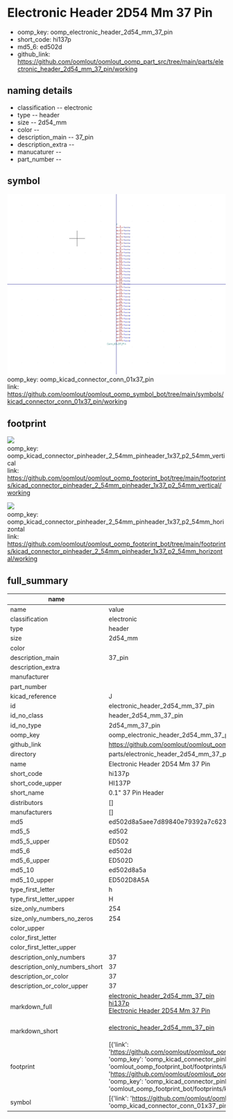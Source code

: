 # Electronic Header 2D54 Mm 37 Pin

  
* oomp_key: oomp_electronic_header_2d54_mm_37_pin 
* short_code: hi137p
* md5_6: ed502d  
* github_link: https://github.com/oomlout/oomlout_oomp_part_src/tree/main/parts/electronic_header_2d54_mm_37_pin/working  
## naming details
* classification -- electronic
* type -- header
* size -- 2d54_mm
* color -- 
* description_main -- 37_pin
* description_extra -- 
* manucaturer -- 
* part_number -- 



## symbol

![](symbol/0/working/working_600.png)  
oomp_key: oomp_kicad_connector_conn_01x37_pin  
link: https://github.com/oomlout/oomlout_oomp_symbol_bot/tree/main/symbols/kicad_connector_conn_01x37_pin/working  

## footprint

![](footprint/0/working/working_600.png)  
oomp_key: oomp_kicad_connector_pinheader_2_54mm_pinheader_1x37_p2_54mm_vertical  
link: https://github.com/oomlout/oomlout_oomp_footprint_bot/tree/main/footprints/kicad_connector_pinheader_2_54mm_pinheader_1x37_p2_54mm_vertical/working  

![](footprint/0/working/working_600.png)  
oomp_key: oomp_kicad_connector_pinheader_2_54mm_pinheader_1x37_p2_54mm_horizontal  
link: https://github.com/oomlout/oomlout_oomp_footprint_bot/tree/main/footprints/kicad_connector_pinheader_2_54mm_pinheader_1x37_p2_54mm_horizontal/working  

## full_summary
| name | value | 
| --- | --- | 
| name | value | 
| classification | electronic | 
| type | header | 
| size | 2d54_mm | 
| color |  | 
| description_main | 37_pin | 
| description_extra |  | 
| manufacturer |  | 
| part_number |  | 
| kicad_reference | J | 
| id | electronic_header_2d54_mm_37_pin | 
| id_no_class | header_2d54_mm_37_pin | 
| id_no_type | 2d54_mm_37_pin | 
| oomp_key | oomp_electronic_header_2d54_mm_37_pin | 
| github_link | https://github.com/oomlout/oomlout_oomp_part_src/tree/main/parts/electronic_header_2d54_mm_37_pin/working | 
| directory | parts/electronic_header_2d54_mm_37_pin | 
| name | Electronic Header 2D54 Mm 37 Pin | 
| short_code | hi137p | 
| short_code_upper | HI137P | 
| short_name | 0.1" 37 Pin Header | 
| distributors | [] | 
| manufacturers | [] | 
| md5 | ed502d8a5aee7d89840e79392a7c6230 | 
| md5_5 | ed502 | 
| md5_5_upper | ED502 | 
| md5_6 | ed502d | 
| md5_6_upper | ED502D | 
| md5_10 | ed502d8a5a | 
| md5_10_upper | ED502D8A5A | 
| type_first_letter | h | 
| type_first_letter_upper | H | 
| size_only_numbers | 254 | 
| size_only_numbers_no_zeros | 254 | 
| color_upper |  | 
| color_first_letter |  | 
| color_first_letter_upper |  | 
| description_only_numbers | 37 | 
| description_only_numbers_short | 37 | 
| description_or_color | 37 | 
| description_or_color_upper | 37 | 
| markdown_full | [electronic_header_2d54_mm_37_pin](https://github.com/oomlout/oomlout_oomp_part_src/tree/main/parts/electronic_header_2d54_mm_37_pin/working)<br>[hi137p](https://github.com/oomlout/oomlout_oomp_part_src/tree/main/parts/electronic_header_2d54_mm_37_pin/working)<br>[Electronic Header 2D54 Mm 37 Pin](https://github.com/oomlout/oomlout_oomp_part_src/tree/main/parts/electronic_header_2d54_mm_37_pin/working)<br><br> | 
| markdown_short | [electronic_header_2d54_mm_37_pin](https://github.com/oomlout/oomlout_oomp_part_src/tree/main/parts/electronic_header_2d54_mm_37_pin/working)<br><br> | 
| footprint | [{'link': 'https://github.com/oomlout/oomlout_oomp_footprint_bot/tree/main/foootprntss/kicad_connector_pinheader_2_54mm_pinheader_1x37_p2_54mm_vertical', 'oomp_key': 'oomp_kicad_connector_pinheader_2_54mm_pinheader_1x37_p2_54mm_vertical', 'directory': 'oomlout_oomp_footprint_bot/footprints/kicad_connector_pinheader_2_54mm_pinheader_1x37_p2_54mm_vertical//working/working.kicad_mod'}, {'link': 'https://github.com/oomlout/oomlout_oomp_footprint_bot/tree/main/foootprntss/kicad_connector_pinheader_2_54mm_pinheader_1x37_p2_54mm_horizontal', 'oomp_key': 'oomp_kicad_connector_pinheader_2_54mm_pinheader_1x37_p2_54mm_horizontal', 'directory': 'oomlout_oomp_footprint_bot/footprints/kicad_connector_pinheader_2_54mm_pinheader_1x37_p2_54mm_horizontal//working/working.kicad_mod'}] | 
| symbol | [{'link': 'https://github.com/oomlout/oomlout_oomp_symbol_bot/tree/main/symbols/kicad_connector_conn_01x37_pin', 'oomp_key': 'oomp_kicad_connector_conn_01x37_pin', 'directory': 'oomlout_oomp_symbol_bot/symbols/kicad_connector_conn_01x37_pin//working/working.kicad_sym'}] | 

